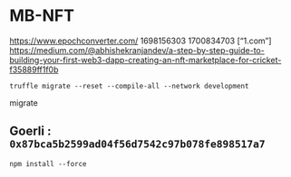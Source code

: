 # MB-NFT

https://www.epochconverter.com/
1698156303
1700834703
[“1.com”]
https://medium.com/@abhishekranjandev/a-step-by-step-guide-to-building-your-first-web3-dapp-creating-an-nft-marketplace-for-cricket-f35889ff1f0b

`truffle migrate --reset --compile-all --network development`

migrate

## Goerli : `0x87bca5b2599ad04f56d7542c97b078fe898517a7`

`npm install --force`